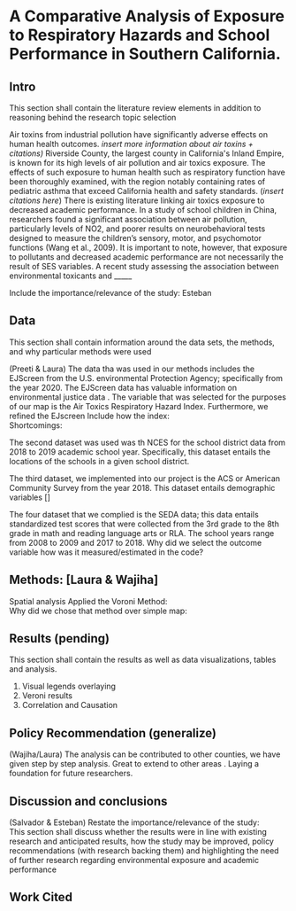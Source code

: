 # A Comparative Analysis of Exposure to Respiratory Hazards and School Performance in Southern California.

## Intro
This section shall contain the literature review elements in addition to reasoning behind the research topic selection

Air toxins from industrial pollution have significantly adverse effects on human health outcomes. *insert more information about air toxins + citations)* Riverside County, the largest county in California's Inland Empire, is known for its high levels of air pollution and air toxics exposure. The effects of such exposure to human health such as respiratory function have been thoroughly examined, with the region notably containing rates of pediatric asthma that exceed California health and safety standards. (*insert citations here*) There is existing literature linking air toxics exposure to decreased academic performance. In a study of school children in China, researchers found a significant association between air pollution, particularly levels of NO2, and poorer results on neurobehavioral tests designed to measure the children’s sensory, motor, and psychomotor functions (Wang et al., 2009). It is important to note, however, that exposure to pollutants and decreased academic performance are not necessarily the result of SES variables. A recent study assessing the association between environmental toxicants and _____

Include the importance/relevance of the study: Esteban 

## Data
This section shall contain information around the data sets, the methods, and why particular methods were used

(Preeti & Laura) 
The data tha was used in our methods includes the EJScreen from the U.S. environmental Protection Agency; specifically from the year 2020. The EJScreen data has valuable information on environmental justice data . The variable that was selected for the purposes of our map is the Air Toxics Respiratory Hazard Index. Furthermore, we refined the EJscreen 
Include how the index:  
Shortcomings: 

The second dataset was used was th NCES for the school district data from 2018 to 2019 academic school year. Specifically, this dataset entails the locations of the schools in a given school district.  

The third dataset, we implemented into our project is the ACS or American Community Survey from the year 2018. This dataset entails demographic variables []

The four dataset that we complied is the SEDA data; this data entails standardized test scores that were collected from the 3rd grade to the 8th grade in math and reading language arts or RLA. The school years range from 2008 to 2009 and 2017 to 2018. 
Why did we select the outcome variable how was it measured/estimated in the code? 

## Methods: [Laura & Wajiha] 
Spatial analysis 
Applied the Voroni Method:  
Why did we chose that method over simple map:  

## Results (pending) 
This section shall contain the results as well as data visualizations, tables and analysis.
1. Visual legends overlaying  
2. Veroni results 
3. Correlation and Causation 

## Policy Recommendation (generalize)
(Wajiha/Laura) 
The analysis can be contributed to other counties, we have given step by step analysis. Great to extend to other areas . Laying a foundation for future researchers. 

## Discussion and conclusions 
(Salvador & Esteban) 
Restate the importance/relevance of the study:  
This section shall discuss whether the results were in line with existing research and anticipated results, how the study may be improved, policy recommendations (with research backing them) and highlighting the need of further research regarding environmental exposure and academic performance

## Work Cited 
